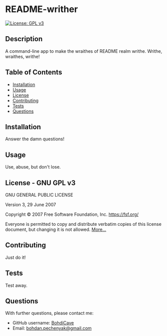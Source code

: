 # README-writher 
 [![License: GPL v3](https://img.shields.io/badge/License-GPLv3-blue.svg)](https://www.gnu.org/licenses/gpl-3.0)
  ## Description 
 A command-line app to make the wraithes of README realm writhe. Writhe, wraithes, writhe!
  ## Table of Contents
  * [Installation](#installation)
  * [Usage](#usage)
  * [License](#license)
  * [Contributing](#contributing) 
  * [Tests](#tests)
  * [Questions](#questions)
  ## Installation
  Answer the damn questions!
  ## Usage
  Use, abuse, but don't lose.
  ## License - GNU GPL v3
  GNU GENERAL PUBLIC LICENSE 
 Version 3, 29 June 2007 
 Copyright © 2007 Free Software Foundation, Inc. <https://fsf.org/> 
 Everyone is permitted to copy and distribute verbatim copies of this license document, but changing it is not allowed. [More...](https://www.gnu.org/licenses/gpl-3.0)
  ## Contributing
  Just do it!
  ## Tests
  Test away.
  ## Questions
  With further questions, please contact me: 
  * GitHub username: [BohdiCave](https://github.com/BohdiCave)
  * Email: bohdan.pechenyak@gmail.com
